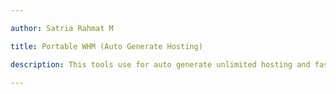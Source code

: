 ```yaml
---

author: Satria Rahmat M

title: Portable WHM (Auto Generate Hosting)

description: This tools use for auto generate unlimited hosting and faster

---
```



